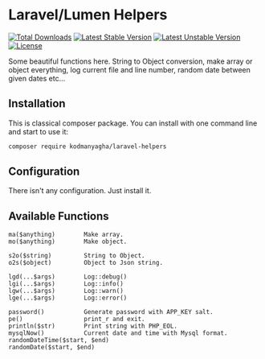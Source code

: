 # Laravel/Lumen Helpers

[![Total Downloads](https://poser.pugx.org/kodmanyagha/laravel-helpers/d/total.svg)](https://packagist.org/packages/kodmanyagha/laravel-helpers)
[![Latest Stable Version](https://poser.pugx.org/kodmanyagha/laravel-helpers/v/stable.svg)](https://packagist.org/packages/kodmanyagha/laravel-helpers)
[![Latest Unstable Version](https://poser.pugx.org/kodmanyagha/laravel-helpers/v/unstable.svg)](https://packagist.org/packages/kodmanyagha/laravel-helpers)
[![License](https://poser.pugx.org/kodmanyagha/laravel-helpers/license.svg)](https://packagist.org/packages/kodmanyagha/laravel-helpers)

Some beautiful functions here. String to Object conversion, make array or object everything, log current file and line number,
random date between given dates etc...

## Installation

This is classical composer package. You can install with one command line and start to use it:

```sh
composer require kodmanyagha/laravel-helpers
```

## Configuration

There isn't any configuration. Just install it.

## Available Functions

```
ma($anything)        Make array.
mo($anything)        Make object.

s2o($string)         String to Object.
o2s($object)         Object to Json string.

lgd(...$args)        Log::debug()
lgi(...$args)        Log::info()
lgw(...$args)        Log::warn()
lge(...$args)        Log::error()

password()           Generate password with APP_KEY salt.
pe()                 print_r and exit.
println($str)        Print string with PHP_EOL.
mysqlNow()           Current date and time with Mysql format.
randomDateTime($start, $end)
randomDate($start, $end)


```


